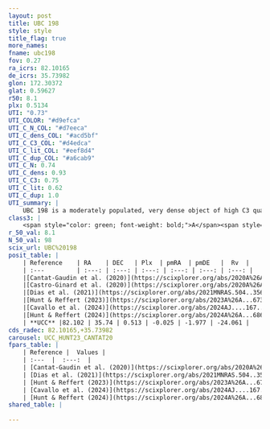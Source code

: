 ```yaml
---
layout: post
title: UBC 198
style: style
title_flag: true
more_names: 
fname: ubc198
fov: 0.27
ra_icrs: 82.10165
de_icrs: 35.73982
glon: 172.30372
glat: 0.59627
r50: 8.1
plx: 0.5134
UTI: "0.73"
UTI_COLOR: "#d9efca"
UTI_C_N_COL: "#d7eeca"
UTI_C_dens_COL: "#acd5bf"
UTI_C_C3_COL: "#d4edca"
UTI_C_lit_COL: "#eef8d4"
UTI_C_dup_COL: "#a6cab9"
UTI_C_N: 0.74
UTI_C_dens: 0.93
UTI_C_C3: 0.75
UTI_C_lit: 0.62
UTI_C_dup: 1.0
UTI_summary: |
    UBC 198 is a moderately populated, very dense object of high C3 quality. It is moderately studied in the literature.
class3: |
    <span style="color: green; font-weight: bold;">A</span><span style="color: #FFC300; font-weight: bold;">B</span>
r_50_val: 8.1
N_50_val: 98
scix_url: UBC%20198
posit_table: |
    | Reference    | RA    | DEC   | Plx  | pmRA  | pmDE   |  Rv  |
    | :---         | :---: | :---: | :---: | :---: | :---: | :---: |
    |[Cantat-Gaudin et al. (2020)](https://scixplorer.org/abs/2020A%26A...640A...1C) | 82.109 | 35.736 | 0.524 | 0.016 | -1.935 | -- |
    |[Castro-Ginard et al. (2020)](https://scixplorer.org/abs/2020A%26A...635A..45C) | 82.126 | 35.718 | 0.52 | 0.018 | -1.936 | -- |
    |[Dias et al. (2021)](https://scixplorer.org/abs/2021MNRAS.504..356D) | 82.123 | 35.701 | 0.506 | 0.037 | -1.969 | -- |
    |[Hunt & Reffert (2023)](https://scixplorer.org/abs/2023A%26A...673A.114H) | 82.093 | 35.806 | 0.511 | -0.009 | -1.991 | -24.084 |
    |[Cavallo et al. (2024)](https://scixplorer.org/abs/2024AJ....167...12C) | 82.108 | 35.708 | 0.512 | -- | -- | -- |
    |[Hunt & Reffert (2024)](https://scixplorer.org/abs/2024A%26A...686A..42H) | 82.093 | 35.806 | 0.511 | -0.009 | -1.991 | -24.084 |
    | **UCC** |82.102 | 35.74 | 0.513 | -0.025 | -1.977 | -24.061 | 
cds_radec: 82.10165,+35.73982
carousel: UCC_HUNT23_CANTAT20
fpars_table: |
    | Reference |  Values |
    | :---  |  :---:  |
    | [Cantat-Gaudin et al. (2020)](https://scixplorer.org/abs/2020A%26A...640A...1C) | `AVNN=0.66, DMNN=11.21, AgeNN=8.44` |
    | [Dias et al. (2021)](https://scixplorer.org/abs/2021MNRAS.504..356D) | `Av=1.465, Dist=1741, logage=7.282, [Fe/H]=-0.153` |
    | [Hunt & Reffert (2023)](https://scixplorer.org/abs/2023A%26A...673A.114H) | `AV50=1.187, diffAV50=2.182, MOD50=11.309, logAge50=7.996` |
    | [Cavallo et al. (2024)](https://scixplorer.org/abs/2024AJ....167...12C) | `AV50=1.38, dMod50=11.35, logAge50=7.98, [Fe/H]50=0.07` |
    | [Hunt & Reffert (2024)](https://scixplorer.org/abs/2024A%26A...686A..42H) | `MassJ=600.623` |
shared_table: |
    
---
```

